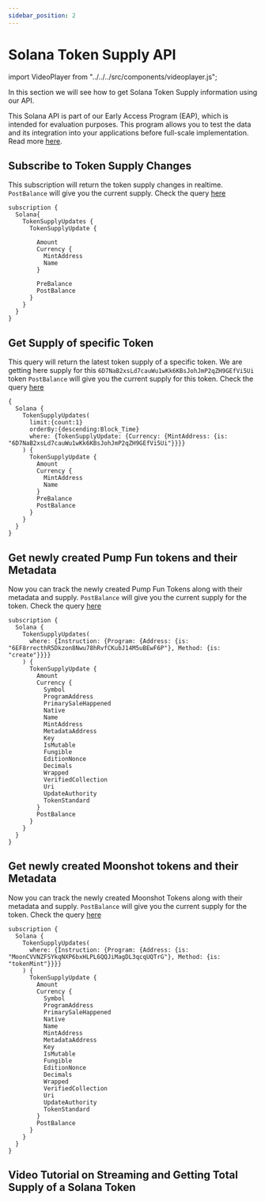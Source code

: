 ```yaml
---
sidebar_position: 2
---
```


# Solana Token Supply API

import VideoPlayer from "../../../src/components/videoplayer.js";

In this section we will see how to get Solana Token Supply information using our API.

This Solana API is part of our Early Access Program (EAP), which is intended for evaluation purposes. This program allows you to test the data and its integration into your applications before full-scale implementation. Read more [here](https://docs.bitquery.io/docs/graphql/dataset/EAP/).

<head>
<meta name="title" content="Solana Token Supply API | Easiest way to get Solana Token supply"/>
<meta name="description" content="Access real-time on-chain data for Solana token supply and more through our Solana Token Supply API."/>
<meta name="keywords" content="Solana Token Supply API, Solana Token Supply python api, Solana Token Supply data api, Solana Token Supply blockchain api, token supply scan api, Solana web3 token supply api, Solana DEX token supply API, Solana network token supply API"/>
<meta name="robots" content="index, follow"/>
<meta http-equiv="Content-Type" content="text/html; charset=utf-8"/>
<meta name="language" content="English"/>

<!-- Open Graph / Facebook -->

<meta property="og:type" content="website" />
<meta
  property="og:title"
  content="Solana Token Supply API | Easiest way to get Solana Token supply"
/>
<meta
  property="og:description"
  content="Access real-time on-chain data for Solana token supply and more through our Solana Token Supply API."
/>

<!-- Twitter -->

<meta property="twitter:card" content="summary_large_image" />
<meta property="twitter:title" content="Solana Token Supply API | Easiest way to get Solana Token supply" />
<meta property="twitter:description" content="Access real-time on-chain data for Solana token supply and more through our Solana Token Supply API." />
</head>

## Subscribe to Token Supply Changes

This subscription will return the token supply changes in realtime. `PostBalance` will give you the current supply. Check the query [here](https://ide.bitquery.io/token-supply-updates-sub)

```
subscription {
  Solana{
    TokenSupplyUpdates {
      TokenSupplyUpdate {

        Amount
        Currency {
          MintAddress
          Name
        }

        PreBalance
        PostBalance
      }
    }
  }
}
```

## Get Supply of specific Token

This query will return the latest token supply of a specific token. We are getting here supply for this `6D7NaB2xsLd7cauWu1wKk6KBsJohJmP2qZH9GEfVi5Ui` token `PostBalance` will give you the current supply for this token. Check the query [here](https://ide.bitquery.io/token-supply_2)

```
{
  Solana {
    TokenSupplyUpdates(
      limit:{count:1}
      orderBy:{descending:Block_Time}
      where: {TokenSupplyUpdate: {Currency: {MintAddress: {is: "6D7NaB2xsLd7cauWu1wKk6KBsJohJmP2qZH9GEfVi5Ui"}}}}
    ) {
      TokenSupplyUpdate {
        Amount
        Currency {
          MintAddress
          Name
        }
        PreBalance
        PostBalance
      }
    }
  }
}

```

## Get newly created Pump Fun tokens and their Metadata

Now you can track the newly created Pump Fun Tokens along with their metadata and supply. `PostBalance` will give you the current supply for the token. Check the query [here](https://ide.bitquery.io/Get-newly-created-pump-fun-tokens-and-their-metadata#)

```
subscription {
  Solana {
    TokenSupplyUpdates(
      where: {Instruction: {Program: {Address: {is: "6EF8rrecthR5Dkzon8Nwu78hRvfCKubJ14M5uBEwF6P"}, Method: {is: "create"}}}}
    ) {
      TokenSupplyUpdate {
        Amount
        Currency {
          Symbol
          ProgramAddress
          PrimarySaleHappened
          Native
          Name
          MintAddress
          MetadataAddress
          Key
          IsMutable
          Fungible
          EditionNonce
          Decimals
          Wrapped
          VerifiedCollection
          Uri
          UpdateAuthority
          TokenStandard
        }
        PostBalance
      }
    }
  }
}

```

## Get newly created Moonshot tokens and their Metadata

Now you can track the newly created Moonshot Tokens along with their metadata and supply. `PostBalance` will give you the current supply for the token. Check the query [here](https://ide.bitquery.io/Get-newly-created-Moonshot-tokens-with-metadata#)

```
subscription {
  Solana {
    TokenSupplyUpdates(
      where: {Instruction: {Program: {Address: {is: "MoonCVVNZFSYkqNXP6bxHLPL6QQJiMagDL3qcqUQTrG"}, Method: {is: "tokenMint"}}}}
    ) {
      TokenSupplyUpdate {
        Amount
        Currency {
          Symbol
          ProgramAddress
          PrimarySaleHappened
          Native
          Name
          MintAddress
          MetadataAddress
          Key
          IsMutable
          Fungible
          EditionNonce
          Decimals
          Wrapped
          VerifiedCollection
          Uri
          UpdateAuthority
          TokenStandard
        }
        PostBalance
      }
    }
  }
}

```

## Video Tutorial on Streaming and Getting Total Supply of a Solana Token 

<VideoPlayer url="https://youtu.be/U_fuHEow3fQ" />